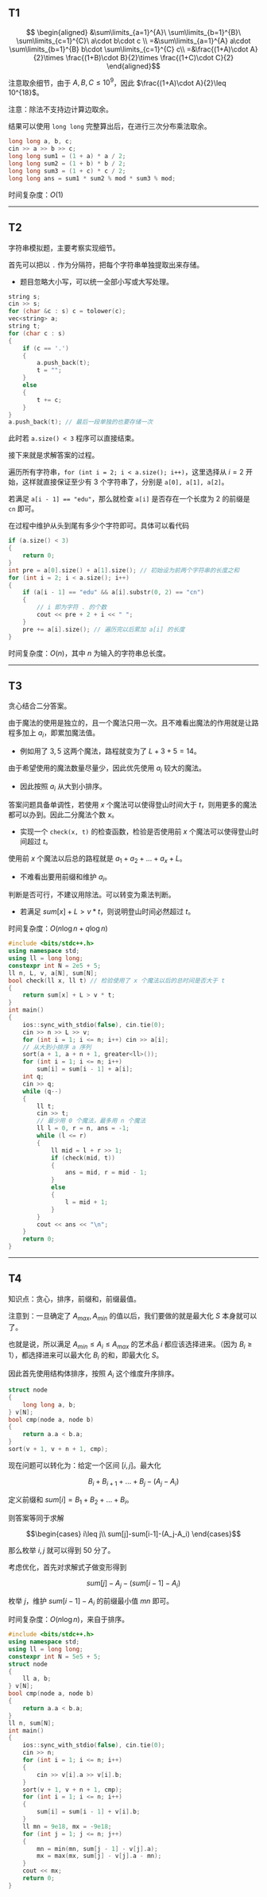 ## T1

$$ \begin{aligned}
&\sum\limits_{a=1}^{A}\ \sum\limits_{b=1}^{B}\ \sum\limits_{c=1}^{C}\ a\cdot b\cdot c \\
=&\sum\limits_{a=1}^{A} a\cdot \sum\limits_{b=1}^{B} b\cdot \sum\limits_{c=1}^{C} c\\
=&\frac{(1+A)\cdot A}{2}\times \frac{(1+B)\cdot B}{2}\times \frac{(1+C)\cdot C}{2}
\end{aligned}$$

注意取余细节，由于 $A,B,C\leq 10^9$，因此 $\frac{(1+A)\cdot A}{2}\leq 10^{18}$。

注意：除法不支持边计算边取余。

结果可以使用 `long long` 完整算出后，在进行三次分布乘法取余。


```cpp
long long a, b, c;
cin >> a >> b >> c;
long long sum1 = (1 + a) * a / 2;
long long sum2 = (1 + b) * b / 2;
long long sum3 = (1 + c) * c / 2;
long long ans = sum1 * sum2 % mod * sum3 % mod;
```

时间复杂度：$O(1)$


___


## T2


字符串模拟题，主要考察实现细节。

首先可以把以 `.` 作为分隔符，把每个字符串单独提取出来存储。

- 题目忽略大小写，可以统一全部小写或大写处理。

```cpp
string s;
cin >> s;
for (char &c : s) c = tolower(c);
vec<string> a;
string t;
for (char c : s)
{
    if (c == '.')
    {
        a.push_back(t);
        t = "";
    }
    else
    {
        t += c;
    }
}
a.push_back(t); // 最后一段单独的也要存储一次
```

此时若 `a.size() < 3` 程序可以直接结束。


接下来就是求解答案的过程。

遍历所有字符串，`for (int i = 2; i < a.size(); i++)`，这里选择从 $i=2$ 开始，这样就直接保证至少有 $3$ 个字符串了，分别是 `a[0], a[1], a[2]`。


若满足 `a[i - 1] == "edu"`，那么就检查 `a[i]` 是否存在一个长度为 $2$ 的前缀是 `cn` 即可。

在过程中维护从头到尾有多少个字符即可。具体可以看代码

```cpp
if (a.size() < 3)
{
    return 0;
}
int pre = a[0].size() + a[1].size(); // 初始设为前两个字符串的长度之和
for (int i = 2; i < a.size(); i++)
{
    if (a[i - 1] == "edu" && a[i].substr(0, 2) == "cn")
    {
        // i 即为字符 . 的个数
        cout << pre + 2 + i << " ";
    }
    pre += a[i].size(); // 遍历完以后累加 a[i] 的长度
}
```

时间复杂度：$O(n)$，其中 $n$ 为输入的字符串总长度。

___

## T3

贪心结合二分答案。

由于魔法的使用是独立的，且一个魔法只用一次。且不难看出魔法的作用就是让路程多加上 $a_i$，即累加魔法值。

- 例如用了 $3,5$ 这两个魔法，路程就变为了 $L+3+5=14$。

由于希望使用的魔法数量尽量少，因此优先使用 $a_i$ 较大的魔法。

- 因此按照 $a_i$ 从大到小排序。

答案问题具备单调性，若使用 $x$ 个魔法可以使得登山时间大于 $t$，则用更多的魔法都可以办到。因此二分魔法个数 $x$。

- 实现一个 `check(x, t)` 的检查函数，检验是否使用前 $x$ 个魔法可以使得登山时间超过 $t$。

使用前 $x$ 个魔法以后总的路程就是 $a_1+a_2+\ldots+a_x+L$。

- 不难看出要用前缀和维护 $a_i$。


判断是否可行，不建议用除法。可以转变为乘法判断。

- 若满足 $sum[x] + L > v * t$，则说明登山时间必然超过 $t$。

时间复杂度：$O(n\log{n} +q\log{n})$


```cpp
#include <bits/stdc++.h>
using namespace std;
using ll = long long;
constexpr int N = 2e5 + 5;
ll n, L, v, a[N], sum[N];
bool check(ll x, ll t) // 检验使用了 x 个魔法以后的总时间是否大于 t
{
    return sum[x] + L > v * t;
}
int main()
{
    ios::sync_with_stdio(false), cin.tie(0);
    cin >> n >> L >> v;
    for (int i = 1; i <= n; i++) cin >> a[i];
    // 从大到小排序 a 序列
    sort(a + 1, a + n + 1, greater<ll>());
    for (int i = 1; i <= n; i++)
        sum[i] = sum[i - 1] + a[i];
    int q;
    cin >> q;
    while (q--)
    {
        ll t;
        cin >> t;
        // 最少用 0 个魔法，最多用 n 个魔法
        ll l = 0, r = n, ans = -1;
        while (l <= r)
        {
            ll mid = l + r >> 1;
            if (check(mid, t))
            {
                ans = mid, r = mid - 1;
            }
            else
            {
                l = mid + 1;
            }
        }
        cout << ans << "\n";
    }
    return 0;
}
```

___

## T4


知识点：贪心，排序，前缀和，前缀最值。


注意到：一旦确定了 $A_{max},A_{min}$ 的值以后，我们要做的就是最大化 $S$ 本身就可以了。

也就是说，所以满足 $A_{min}\leq A_i\leq A_{max}$ 的艺术品 $i$ 都应该选择进来。（因为 $B_i\geq 1$），都选择进来可以最大化 $B_i$ 的和，即最大化 $S$。


因此首先使用结构体排序，按照 $A_i$ 这个维度升序排序。

```cpp
struct node
{
    long long a, b;
} v[N];
bool cmp(node a, node b)
{
    return a.a < b.a;
}
sort(v + 1, v + n + 1, cmp);
```

现在问题可以转化为：给定一个区间 $[i,j]$。最大化

$$
B_{i}+B_{i+1}+...+B_{j}-(A_j-A_i)
$$

定义前缀和 $sum[i]=B_1+B_2+...+B_i$。

则答案等同于求解

$$\begin{cases}
i\leq j\\
sum[j]-sum[i-1]-(A_j-A_i)
\end{cases}$$

那么枚举 $i,j$ 就可以得到 $50$ 分了。

考虑优化，首先对求解式子做变形得到 

$$
sum[j]-A_j-(sum[i-1]-A_i)
$$

枚举 $j$，维护 $sum[i-1]-A_i$ 的前缀最小值 $mn$ 即可。

时间复杂度：$O(n\log{n})$，来自于排序。

```cpp
#include <bits/stdc++.h>
using namespace std;
using ll = long long;
constexpr int N = 5e5 + 5;
struct node
{
    ll a, b;
} v[N];
bool cmp(node a, node b)
{
    return a.a < b.a;
}
ll n, sum[N];
int main()
{
    ios::sync_with_stdio(false), cin.tie(0);
    cin >> n;
    for (int i = 1; i <= n; i++)
    {
        cin >> v[i].a >> v[i].b;
    }
    sort(v + 1, v + n + 1, cmp);
    for (int i = 1; i <= n; i++)
    {
        sum[i] = sum[i - 1] + v[i].b;
    }
    ll mn = 9e18, mx = -9e18;
    for (int j = 1; j <= n; j++)
    {
        mn = min(mn, sum[j - 1] - v[j].a);
        mx = max(mx, sum[j] - v[j].a - mn);
    }
    cout << mx;
    return 0;
}
```






